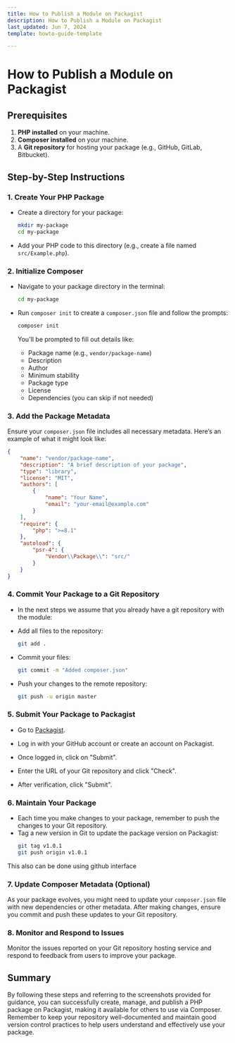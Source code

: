 ```yaml
---
title: How to Publish a Module on Packagist
description: How to Publish a Module on Packagist
last_updated: Jun 7, 2024
template: howto-guide-template

---
```


# How to Publish a Module on Packagist

## Prerequisites
1. **PHP installed** on your machine.
2. **Composer installed** on your machine.
3. A **Git repository** for hosting your package (e.g., GitHub, GitLab, Bitbucket).

## Step-by-Step Instructions

### 1. Create Your PHP Package
- Create a directory for your package:
  ```bash
  mkdir my-package
  cd my-package
  ```

- Add your PHP code to this directory (e.g., create a file named `src/Example.php`).

### 2. Initialize Composer
- Navigate to your package directory in the terminal:
  ```bash
  cd my-package
  ```

- Run `composer init` to create a `composer.json` file and follow the prompts:
  ```bash
  composer init
  ```
  You'll be prompted to fill out details like:
    - Package name (e.g., `vendor/package-name`)
    - Description
    - Author
    - Minimum stability
    - Package type
    - License
    - Dependencies (you can skip if not needed)

### 3. Add the Package Metadata
Ensure your `composer.json` file includes all necessary metadata. Here’s an example of what it might look like:
```json
{
    "name": "vendor/package-name",
    "description": "A brief description of your package",
    "type": "library",
    "license": "MIT",
    "authors": [
        {
            "name": "Your Name",
            "email": "your-email@example.com"
        }
    ],
    "require": {
        "php": ">=8.1"
    },
    "autoload": {
        "psr-4": {
            "Vendor\\Package\\": "src/"
        }
    }
}
```

### 4. Commit Your Package to a Git Repository
- In the next steps we assume that you already have a git repository with the module:

- Add all files to the repository:
  ```bash
  git add .
  ```

- Commit your files:
  ```bash
  git commit -m "Added composer.json"
  ```

- Push your changes to the remote repository:
  ```bash
  git push -u origin master
  ```

### 5. Submit Your Package to Packagist
- Go to [Packagist](https://packagist.org/).
- Log in with your GitHub account or create an account on Packagist.

- Once logged in, click on "Submit".

- Enter the URL of your Git repository and click "Check".

- After verification, click "Submit".

### 6. Maintain Your Package
- Each time you make changes to your package, remember to push the changes to your Git repository.
- Tag a new version in Git to update the package version on Packagist:
  ```bash
  git tag v1.0.1
  git push origin v1.0.1
  ```

This also can be done using github interface

### 7. Update Composer Metadata (Optional)
As your package evolves, you might need to update your `composer.json` file with new dependencies or other metadata. After making changes, ensure you commit and push these updates to your Git repository.

### 8. Monitor and Respond to Issues
Monitor the issues reported on your Git repository hosting service and respond to feedback from users to improve your package.

## Summary
By following these steps and referring to the screenshots provided for guidance, you can successfully create, manage, and publish a PHP package on Packagist, making it available for others to use via Composer. Remember to keep your repository well-documented and maintain good version control practices to help users understand and effectively use your package.
